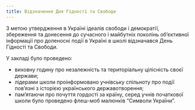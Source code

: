 ```yaml
---
title: Відзначення Дня Гідності та Свободи
---
```


З метою утвердження в Україні ідеалів свободи і демократії, збереження та донесення до сучасного і майбутніх поколінь об’єктивної інформації про доленосні події в Україні в школі відзначався День Гідності та Свободи.

У закладі було проведено:

- виховну годину про незалежність та територіальну цілісність своєї держави;
- лідерами школи проінформовано учнівську спільноту про події пов’язні з історією українського державотворення;
- пам’ятаючи про почуття гордості за країну, серед учнів початкової школи було проведено флеш-моб малюнків “Символи України”.

<slideshow id="72157647063359804"></slideshow>
